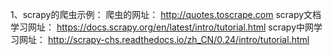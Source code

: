 1、scrapy的爬虫示例：
爬虫的网址： http://quotes.toscrape.com
scrapy文档学习网址：   https://docs.scrapy.org/en/latest/intro/tutorial.html
scrapy中网学习网址：   http://scrapy-chs.readthedocs.io/zh_CN/0.24/intro/tutorial.html